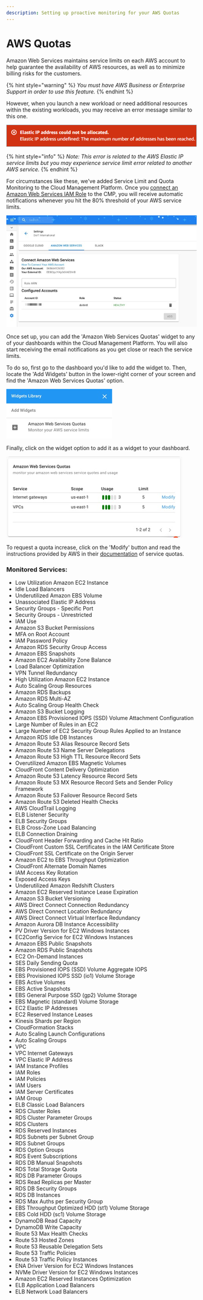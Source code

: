 ```yaml
---
description: Setting up proactive monitoring for your AWS Quotas
---
```


# AWS Quotas

Amazon Web Services maintains service limits on each AWS account to help guarantee the availability of AWS resources, as well as to minimize billing risks for the customers.

{% hint style="warning" %}
_You must have AWS Business or Enterprise Support in order to use this feature._ 
{% endhint %}

However, when you launch a new workload or need additional resources within the existing workloads, you may receive an error message similar to this one. 

![](../.gitbook/assets/elasticip.png)

{% hint style="info" %}
_Note: This error is related to the AWS Elastic IP service limits but you may experience service limit error related to another AWS service._
{% endhint %}

For circumstances like these, we've added Service Limit and Quota Monitoring to the Cloud Management Platform. Once you [connect an Amazon Web Services IAM Role](add-your-amazon-web-services-iam-role.md) to the CMP, you will receive automatic notifications whenever you hit the 80% threshold of your AWS service limits. 

![](../.gitbook/assets/awsiamrolehealthy.jpg)

Once set up, you can add the 'Amazon Web Services Quotas' widget to any of your dashboards within the Cloud Management Platform. You will also start receiving the email notifications as you get close or reach the service limits. 

To do so, first go to the dashboard you'd like to add the widget to. Then, locate the 'Add Widgets' button in the lower-right corner of your screen and find the 'Amazon Web Services Quotas' option.

![](../.gitbook/assets/addwidgetawsquotas.jpg)

Finally, click on the widget option to add it as a widget to your dashboard.

![](../.gitbook/assets/awsquotaswidget.jpg)

To request a quota increase, click on the 'Modify' button and read the instructions provided by AWS in their [documentation](https://docs.aws.amazon.com/servicequotas/latest/userguide/request-quota-increase.html) of service quotas.  

### Monitored Services:

* Low Utilization Amazon EC2 Instance
* Idle Load Balancers
* Underutilized Amazon EBS Volume
* Unassociated Elastic IP Address
* Security Groups - Specific Port
* Security Groups - Unrestricted
* IAM Use
* Amazon S3 Bucket Permissions
* MFA on Root Account
* IAM Password Policy
* Amazon RDS Security Group Access
* Amazon EBS Snapshots
* Amazon EC2 Availability Zone Balance
* Load Balancer Optimization
* VPN Tunnel Redundancy
* High Utilization Amazon EC2 Instance
* Auto Scaling Group Resources
* Amazon RDS Backups
* Amazon RDS Multi-AZ
* Auto Scaling Group Health Check
* Amazon S3 Bucket Logging
* Amazon EBS Provisioned IOPS \(SSD\) Volume Attachment Configuration
* Large Number of Rules in an EC2
* Large Number of EC2 Security Group Rules Applied to an Instance
* Amazon RDS Idle DB Instances
* Amazon Route 53 Alias Resource Record Sets
* Amazon Route 53 Name Server Delegations
* Amazon Route 53 High TTL Resource Record Sets
* Overutilized Amazon EBS Magnetic Volumes
* CloudFront Content Delivery Optimization
* Amazon Route 53 Latency Resource Record Sets
* Amazon Route 53 MX Resource Record Sets and Sender Policy Framework
* Amazon Route 53 Failover Resource Record Sets
* Amazon Route 53 Deleted Health Checks
* AWS CloudTrail Logging
* ELB Listener Security
* ELB Security Groups
* ELB Cross-Zone Load Balancing
* ELB Connection Draining
* CloudFront Header Forwarding and Cache Hit Ratio
* CloudFront Custom SSL Certificates in the IAM Certificate Store
* CloudFront SSL Certificate on the Origin Server
* Amazon EC2 to EBS Throughput Optimization
* CloudFront Alternate Domain Names
* IAM Access Key Rotation
* Exposed Access Keys
* Underutilized Amazon Redshift Clusters
* Amazon EC2 Reserved Instance Lease Expiration
* Amazon S3 Bucket Versioning
* AWS Direct Connect Connection Redundancy
* AWS Direct Connect Location Redundancy
* AWS Direct Connect Virtual Interface Redundancy
* Amazon Aurora DB Instance Accessibility
* PV Driver Version for EC2 Windows Instances
* EC2Config Service for EC2 Windows Instances
* Amazon EBS Public Snapshots
* Amazon RDS Public Snapshots
* EC2 On-Demand Instances
* SES Daily Sending Quota
* EBS Provisioned IOPS \(SSD\) Volume Aggregate IOPS
* EBS Provisioned IOPS SSD \(io1\) Volume Storage
* EBS Active Volumes
* EBS Active Snapshots
* EBS General Purpose SSD \(gp2\) Volume Storage
* EBS Magnetic \(standard\) Volume Storage
* EC2 Elastic IP Addresses
* EC2 Reserved Instance Leases
* Kinesis Shards per Region
* CloudFormation Stacks
* Auto Scaling Launch Configurations
* Auto Scaling Groups
* VPC
* VPC Internet Gateways
* VPC Elastic IP Address
* IAM Instance Profiles
* IAM Roles
* IAM Policies
* IAM Users
* IAM Server Certificates
* IAM Group
* ELB Classic Load Balancers
* RDS Cluster Roles
* RDS Cluster Parameter Groups
* RDS Clusters
* RDS Reserved Instances
* RDS Subnets per Subnet Group
* RDS Subnet Groups
* RDS Option Groups
* RDS Event Subscriptions
* RDS DB Manual Snapshots
* RDS Total Storage Quota
* RDS DB Parameter Groups
* RDS Read Replicas per Master
* RDS DB Security Groups
* RDS DB Instances
* RDS Max Auths per Security Group
* EBS Throughput Optimized HDD \(st1\) Volume Storage
* EBS Cold HDD \(sc1\) Volume Storage
* DynamoDB Read Capacity
* DynamoDB Write Capacity
* Route 53 Max Health Checks
* Route 53 Hosted Zones
* Route 53 Reusable Delegation Sets
* Route 53 Traffic Policies
* Route 53 Traffic Policy Instances
* ENA Driver Version for EC2 Windows Instances
* NVMe Driver Version for EC2 Windows Instances
* Amazon EC2 Reserved Instances Optimization
* ELB Application Load Balancers
* ELB Network Load Balancers

